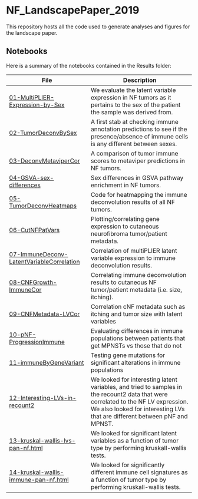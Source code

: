 # NF_LandscapePaper_2019
This repository hosts all the code used to generate analyses and figures for the landscape paper.


## Notebooks

Here is a summary of the notebooks contained in the Results folder:

<!--- Use https://sage-bionetworks.github.io/NF_LandscapePaper_2019/results/your_html_file.html to link to your file --->

| File  | Description |
| ------------- | ------------- |
| [01-MultiPLIER-Expression-by-Sex](https://sage-bionetworks.github.io/NF_LandscapePaper_2019/results/01-MultiPLIER-Expression-by-Sex.html) | We evaluate the latent variable expression in NF tumors as it pertains to the sex of the patient the sample was derived from.  |
| [02-TumorDeconvBySex](https://sage-bionetworks.github.io/NF_LandscapePaper_2019/results/02-TumorDeconvBySex.html)  | A first stab at checking immune annotation predictions to see if the presence/absence of immune cells is any different between sexes.  |
| [03-DeconvMetaviperCor](https://sage-bionetworks.github.io/NF_LandscapePaper_2019/results/03-DeconvMetaviperCor.html)  | A comparison of tumor immune scores to metaviper predictions in NF tumors. |
| [04-GSVA-sex-differences](https://sage-bionetworks.github.io/NF_LandscapePaper_2019/results/04-GSVA-sex-differences.html)  | Sex differences in GSVA pathway enrichment in NF tumors.  |
| [05-TumorDeconvHeatmaps](https://sage-bionetworks.github.io/NF_LandscapePaper_2019/results/05-TumorDeconvHeatmaps.html)  | Code for heatmapping the immune deconvolution results of all NF tumors. |
| [06-CutNFPatVars](https://sage-bionetworks.github.io/NF_LandscapePaper_2019/results/06-CutNFPatVars.html)  | Plotting/correlating gene expression to cutaneous neurofibroma tumor/patient metadata.  |
| [07-ImmuneDeconv-LatentVariableCorrelation](https://sage-bionetworks.github.io/NF_LandscapePaper_2019/results/07-ImmuneDeconv-LatentVariableCorrelation.html)  | Correlation of multiPLIER latent variable expression to immune deconvolution results. |
| [08-CNFGrowth-ImmuneCor](https://sage-bionetworks.github.io/NF_LandscapePaper_2019/results/08-CNFGrowth-ImmuneCor.html)  | Correlating immune deconvolution results to cutaneous NF tumor/patient metadata (i.e. size, itching).  |
| [09-CNFMetadata-LVCor](https://sage-bionetworks.github.io/NF_LandscapePaper_2019/results/09-CNFMetadata-LVCor.html)|Correlation cNF metadata such as itching and tumor size with latent variables |
| [10-pNF-ProgressionImmune](https://sage-bionetworks.github.io/NF_LandscapePaper_2019/results/10-pNF-ProgressionImmune.html)| Evaluating differences in immune populations between patients that get MPNSTs vs those that do not|
| [11-immuneByGeneVariant](https://sage-bionetworks.github.io/NF_LandscapePaper_2019/results/11-immuneByGeneVariant.html)|Testing gene mutations for significant alterations in immune populations| 
| [12-Interesting-LVs-in-recount2](https://sage-bionetworks.github.io/NF_LandscapePaper_2019/results/12-Interesting-LVs-in-recount2.html)|We looked for interesting latent variables, and tried to samples in the recount2 data that were correlated to the NF LV expression. We also looked for interesting LVs that are different between pNF and MPNST.| 
| [13-kruskal-wallis-lvs-pan-nf.html](https://sage-bionetworks.github.io/NF_LandscapePaper_2019/results/13-kruskal-wallis-lvs-pan-nf.html)|We looked for significant latent variables as a function of tumor type by performing kruskall-wallis tests.| 
| [14-kruskal-wallis-immune-pan-nf.html](https://sage-bionetworks.github.io/NF_LandscapePaper_2019/results/14-kruskal-wallis-immune-pan-nf.html)|We looked for significantly different immune cell signatures as a function of tumor type by performing kruskall-wallis tests.| 
